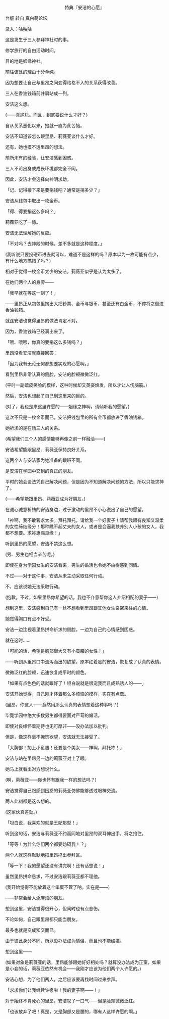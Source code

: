 <p align="center">特典『安洁的心愿』</p>

台版 转自 真白萌论坛

录入：咕咕咕

这是发生于三人参拜神社时的事。

修学旅行的自由活动时间。

目的地是姻缘神社。

前往该处的理由十分单纯。

因为想要让自己与里昂之间变得格格不入的关系获得改善。

三人在香油钱箱前并肩站成一列。

安洁这么想。

(——真尴尬。而且，到底要说什么才好？)

自从关系恶化以来，她就一直为此苦恼。

安洁不知道该怎么跟里昂、莉薇亚谈什么才好。

还有，她也摸不透里昂的想法。

前所未有的经验，让安洁感到困惑。

三人不论出身或成长环境都完全不同。

因此，安洁才会选择向神明求助。

「记、记得接下来是要捐钱吧？通常是捐多少？」

安洁从钱包中取出一枚金币。

「得、得要捐这么多吗？」

莉薇亚吃了一惊。

安洁无法理解她的反应。

「不对吗？去神殿的时候，差不多就是这种程度。」

(我听说只要投硬币进去就可以，难道不是这样的吗？原本以为一枚可能有点少，有什么地方搞错了吗？)

相对于觉得一枚金币太少的安洁，莉薇亚似乎是认为太多了。

在她们两个人的身旁——

「我早就在等这一刻了！」

——里昂正从包包里掏出大把钞票、金币与银币，甚至还有白金币，不停将之倒进香油钱箱。

就连安洁也觉得里昂的做法肯定不对。

因为，香油钱箱已经满出来了。

「喂、喂喂，你真的要捐这么多钱吗？」

里昂没看安洁就直接回答：

「因为我有无论无何都想要实现的心愿啊。」

看到里昂非常认真的侧脸，安洁的脸颊微微泛红。

(平时一副嬉皮笑脸的模样，这种时候却又英姿焕发，所以才让人伤脑筋。)

然后，安洁也想起了自己到这里来的目的。

(对了，我也是来这里许愿的——姻缘之神啊，请倾听我的愿望。)

这次不只是一枚金币而已，安洁把钱包里的所有金币都放进了香油钱箱。

她祈求的是在场三人的关系。

(希望我们三个人的感情能够再像之前一样融洽——)

安洁希望能跟里昂、莉薇亚保持良好关系。

这两个人与安洁家为她准备的跟班不同。

是安洁在学园中交到的真正的朋友。

平时的她会设法凭自己解决问题，但是因为不知道解决问题的方法，所以只能求神了。

(——希望能跟里昂、莉薇亚成为好朋友。)

在诚心诚意祈祷的安洁身边，过于激动的里昂不小心说出了自己的愿望。

「神啊，我不敢奢求太多。拜托拜托，请给我一个好妻子！请帮我跟有良知又温柔的女性缔结缘分！那种瞧不起丈夫的女人，或者是会逼我扶养别人小孩的女人，我都不想要。求祢惠赐良缘！」

听到里昂的愿望，安洁不禁这么想。

(男、男生也相当辛苦呢。)

即使在身为学园女生的安洁看来，男生的婚活也令她不由得感到同情。

不过——对于这件事，安洁从未主动采取任何行动。

不，应该说她无法采取行动。

(抱歉。不过，如果里昂你希望的话，我也不介意帮你这人介绍相配的妻子——)

想到这里，安洁感到自己有一丝不想看到里昂跟其他女生亲密来往的心情。

她觉得胸口有点不好受。

安洁一边注视着里昂拼命祈求的侧脸，一边为自己的心情感到困惑。

就在这时……

「可能的话，希望是胸部很大又有小蛮腰的女性！」

——听到从里昂口中流泻而出的欲望，原本红着脸的安洁，恢复成了认真的表情。

微微泛红的脸颊，迅速恢复成平时的颜色。

「如果有点色色的话就跟好了！坦白说就是很宠我而且成熟诱人的——」

安洁开始觉得，自己刚才怀着那么多烦恼的模样，实在有点蠢。

(里昂，你这人——竟然用那么认真的表情想着这种事吗？)

毕竟学园中绝大多数男生都得要面对严苛的婚活。

即使对良缘怀着期待也无可厚非——没办法加以批判。

但是，像这样毫不掩饰欲望，安洁就无法接受了。

「大胸部！加上小蛮腰！还要是个美女——神啊，拜托祢！」

安洁与站在里昂另一边的莉薇亚对上了眼。

她马上就看出对方想说什么。

(啊，莉薇亚——你也怀有跟我一样的想法吗？)

安洁觉得自己跟感到困惑的莉薇亚仿佛能够透过眼神交流。

两人此刻都是这么想的。

(这家伙真差劲。)

「坦白说，我喜欢的就是王妃那型！」

听到这句话，安洁与莉薇亚不约而同地对里昂的双耳伸出手，将之掐住。

「等等！为什么你们两个都要妨碍我！？」

两个人就这样默默地把里昂拖出参拜区。

「等一下！我的愿望还没有讲完啊！还有话想说！」

虽然里昂拼命恳求，不过安洁跟莉薇亚都不理他。

(我开始觉得不能放着这个笨蛋不管了呐。实在是——)

——非常会给人添麻烦的朋友。

想到这里，安洁觉得很开心，但同时也有点悲伤。

不论如何，自己跟里昂都只能当朋友。

最多也就是变成知交而已。

由于彼此身分不同，所以没办法成为情侣，而且也不能结婚。

想到这里——

(如果对象是莉薇亚的话，里昂能够跟她好好相处吗？就算没办法成为正室，如果是小妾的话，莉薇亚依然有机会——我刚才应该为他们两个人许愿的。)

安洁心想，为了他们两人，之后应该要再找时间过来参拜。

「求求你们让我继续许愿啦！我的妻子啊——！」

对于始终不肯死心的里昂，安洁叹了一口气——但是脸颊微微泛红。

「也该放弃了吧！真是，又是胸部又是腰的，哪有人这样许愿的啊。」

